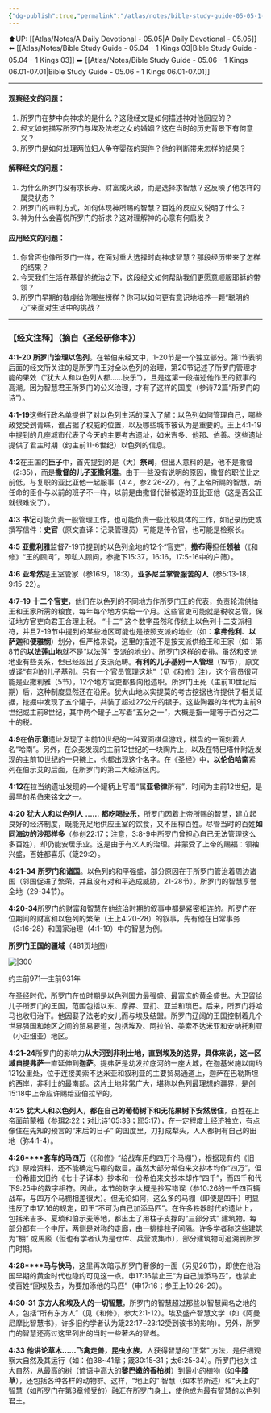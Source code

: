 ```yaml
---
{"dg-publish":true,"permalink":"/atlas/notes/bible-study-guide-05-05-1-kings-04/"}
---
```


⬆️UP: [[Atlas/Notes/A Daily Devotional - 05.05\|A Daily Devotional - 05.05]]
⬅️ [[Atlas/Notes/Bible Study Guide - 05.04 - 1 Kings 03\|Bible Study Guide - 05.04 - 1 Kings 03]]
➡️ [[Atlas/Notes/Bible Study Guide - 05.06 - 1 Kings 06.01-07.01\|Bible Study Guide - 05.06 - 1 Kings 06.01-07.01]] 

---

#### 观察经文的问题：

1. 所罗门在梦中向神求的是什么？这段经文是如何描述神对他回应的？
2. 经文如何描写所罗门与埃及法老之女的婚姻？这在当时的历史背景下有何意义？
3. 所罗门是如何处理两位妇人争夺婴孩的案件？他的判断带来怎样的结果？

#### 解释经文的问题：

1. 为什么所罗门没有求长寿、财富或灭敌，而是选择求智慧？这反映了他怎样的属灵状态？
2. 所罗门的审判方式，如何体现神所赐的智慧？百姓的反应又说明了什么？
3. 神为什么会喜悦所罗门的祈求？这对理解神的心意有何启发？
#### 应用经文的问题：

1. 你曾否也像所罗门一样，在面对重大选择时向神求智慧？那段经历带来了怎样的结果？
2. 今天我们生活在基督的统治之下，这段经文如何帮助我们更愿意顺服耶稣的带领？
3. 所罗门早期的敬虔给你哪些榜样？你可以如何更有意识地培养一颗“聪明的心”来面对生活中的挑战？
---
### 【经文注释】（摘自《圣经研修本》）

**4:1-20** **所罗门治理以色列**。在希伯来经文中，1-20节是一个独立部分。第1节表明后面的经文所关注的是所罗门王对全以色列的治理，第20节记述了所罗门管理才能的果效（“犹大人和以色列人都……快乐”），且是这第一段描述他作王的叙事的高潮。因为智慧君王所罗门的公义治理，才有了这样的国度（参诗72篇“所罗门的诗”）。

**4:1-19**这些行政名单提供了对以色列生活的深入了解：以色列如何管理自己，哪些政党受到青睐，谁占据了权威的位置，以及哪些城市被认为是重要的。王上4:1-19中提到的几座城市代表了今天的主要考古遗址，如米吉多、他那、伯善。这些遗址提供了君主时期（约主前11-6世纪）以色列的信息。

**4:2**在王国的**臣子**中，首先提到的是（大）**祭司**，但出人意料的是，他不是撒督（2:35），而是**撒督的儿子亚撒利雅**。由于一些没有说明的原因，撒督的职位比之前低，与复职的亚比亚他一起服事（4:4，参2:26-27）。有了上帝所赐的智慧，新任命的臣仆与以前的班子不一样，以前是由撒督代替被逐的亚比亚他（这是否公正就很难说了）。

**4:3** **书记**可能负责一般管理工作，也可能负责一些比较具体的工作，如记录历史或撰写信件：**史官**（原文直译：记录管理员）可能是传令官，也可能是检察长。

**4:5** **亚撒利雅**监督7-19节提到的以色列全地的12个“官吏”，**撒布得**担任**领袖**（《和修》“王的顾问”，即私人顾问，参撒下15:37，16:16，17:5-16中的户筛）。

**4:6** **亚希然**是王室管家（参16:9，18:3），**亚多尼兰掌管服苦的人**（参5:13-18，9:15-22）。

**4:7-19** **十二个官吏**，他们在以色列的不同地方作所罗门王的代表，负责轮流供给王和王家所需的粮食，每年每个地方供给一个月。这些官吏可能就是税收总管，保证地方官吏向君王合理上税。 “十二” 这个数字虽然和传统上以色列十二支派相符，并且7-19节中提到的某些地区可能也是按照支派的地业（如：**拿弗他利**、**以萨迦**和**便雅悯**）划分，但严格来说，这里的描述不是按支派供给王和王家（如：第8节的**以法莲山地**就不是“以法莲” 支派的地业）。所罗门这样的安排。虽然和支派地业有些关系，但已经超出了支派范畴。**有利的儿子基别一人管理**（19节），原文或译“有利的儿子基别。另有一个官员管理这地”（见《和修》注）。这个官员很可能是亚撒利雅（5节），12个地方官吏都要向他述职。所罗门王死（主前10世纪后期）后，这种制度显然还在沿用。犹大山地以实提莫的考古挖据也许提供了相关证据，挖掘中发现了五个罐子，共装了超过27公斤的银子。这些陶器的年代为主前9世纪或主前8世纪，其中两个罐子上写着“五分之一”，大概是指一罐等于百分之二十的税。

**4:9**在**伯示意**遗址发现了主前10世纪的一种双面棋盘游戏，棋盘的一面刻着人名“哈南”。另外，在众麦发现的主前12世纪的一块陶片上，以及在特巴塔什附近发现的主前10世纪的一只碗上，也都出现这个名字。在《圣经》中，**以伦伯哈南**紧列在伯示艾的后面，在所罗门的第二大经济区内。

**4:12**在拉当纳遗址发现的一个罐柄上写着“属**亚希律**所有”，时间为主前12世纪，是最早的希伯来铭文之一。

**4:20** **犹大人和以色列人** **……** **都吃喝快乐**，所罗门因着上帝所赐的智慧，建立起良好的经济制度，既能充足地供应王室的饮食，又不压榨百姓。尽管当时的百姓**如同海边的沙那样多**（参创22:17；注意，3:8-9中所罗门曾担心自已无法管理这么多百姓），却仍能安居乐业。这是由于有义人的治理。并蒙受了上帝的赐福：领袖兴盛，百姓都喜乐（箴29:2）。

**4:21-34** **所罗门和诸国**。以色列的和平强盛，部分原因在于所罗门管治着周边诸国（邻国促进了繁荣，并且没有对和平造成威胁，21-28节）。所罗门的智慧享誉全地（29-34节）。

**4:20-34**所罗门的财富和智慧在他统治时期的叙事中都是紧密相连的。所罗门在位期间的财富和以色列的繁荣（王上4:20-28）的叙事，先有他在日常事务（3:16-28）和国家治理（4:1-19）中的智慧为例。

**所罗门王国的疆域**（481页地图）

![|300](https://yimawusi.net/wp-content/uploads/2022/07/map-11-01-p-481.jpg?w=728)

约主前971—主前931年

在圣经时代，所罗门在位时期是以色列国力最强盛、最富庶的黄金盛世。大卫留给儿子所罗门的王国，范围包括以东、摩押、亚扪、亚兰和琐巴。后来，所罗门将哈马也收归治下。他因娶了法老的女儿而与埃及结盟。所罗门辽阔的王国控制着几个世界强国和地区之间的贸易要道，包括埃及、阿拉伯、美索不达米亚和安纳托利亚（小亚细亚）地区。

**4:21-24**所罗门的影响力**从大河到非利士地，直到埃及的边界，**具体来说，这一区域自**提弗萨**一直延伸到**迦萨**。提弗萨是幼发拉底河的一座大城，在迦基米施以南约121公里处，位于连接美索不达米亚和叙利亚的主要贸易通道上，迦萨在巴勒斯坦的西岸，非利士的最南部。这片土地非常广大，堪称以色列最理想的疆界，是创15:18中上帝应许赐给亚伯拉罕的。

**4:25** **犹大人和以色列人，都在自己的葡萄树下和无花果树下安然居住**，百姓在上帝面前蒙福（参珥2:22；对比诗105:33；耶5:17），在一定程度上经济独立，有点像住在先知的预言的“末后的日子” 的国度里，刀打成犁头，人人都拥有自己的田地（弥4:1-4）。

**4:26****套车的马四万**（《和修》“给战车用的四万个马棚”），根据现有的《旧约》原始资料，还不能确定马棚的数目。虽然大部分希伯来文抄本均作“四万”，但一份希腊文旧约《七十子译本》抄本和一份希伯来文抄本却作“四千”，而四千和代下9:25中的数字相符。因此，本节的数字大概是抄写错误（参10:26的一千四百辆战车，与四万个马棚相差很大）。但无论如何，这么多的马棚（即使是四千）明显违反了申17:16的规定，即王“不可为自己加添马匹”。在许多铁器时代的遗址上，包括米吉多、夏琐和伯示麦等地，都出土了用柱子支撑的“三部分式” 建筑物。每部分都有一个中厅，两侧是对称的走廊，由一排排柱子间隔。许多学者称这些建筑为“棚” 或馬廄（但也有学者认为是仓库、兵营或集市），部分建筑物可追溯到所罗门时期。

**4:28****马与快马**，这里再次暗示所罗门奢侈的一面（另见26节），即使在他治国早期的黄金时代也隐约可见这一点。申17:16禁止王“为自己加添马匹”，也禁止使百姓“回埃及去，为要加添他的马匹”（申17:16；参王上10:26-29）。

**4:30-31** **东方人和埃及人的一切智慧**，所罗门的智慧超过那些以智慧闻名之地的人，包括“所有东方人”（见《和修》，参太2:1-12）。埃及盛产智慧文学（如《阿曼尼摩比智慧书》，许多旧约学者认为箴22:17~23:12受到该书的影响）。另外，所罗门的智慧还高过这里列出的当时一些著名的智者。

**4:33** **他讲论草木……飞禽走兽，昆虫水族**，人获得智慧的“正常” 方法，是仔细观察大自然及其运行（如：伯38~41章；箴30:15-31；太6:25-34）。所罗门也关注大自然，从最高的树（谚语中高大的**黎巴嫩的香柏树**）到最小的植物（如**牛膝草**），还包括各种各样的动物群。这样，“地上的” 智慧（如本节所述）和“天上的” 智慧（如所罗门在第3章领受的）融汇在所罗门身上，使他成为最有智慧的以色列君王。